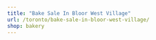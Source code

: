 ```yaml
---
title: "Bake Sale In Bloor West Village"
url: /toronto/bake-sale-in-bloor-west-village/
shop: bakery
---
```

